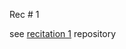 
<div class="recitation">

<div class="column_date">
<p markdown="block">
        
Rec # 1 <br> 
        
</p>          
</div>
    
<div class="column_recitation">
<p markdown="block">

see [recitation 1](https://github.com/nyu-cs201-s18/rec1) repository         

</p>        
</div>
    
</div>
